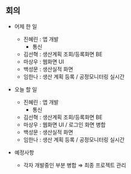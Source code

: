 ## 회의

- 어제 한 일
    - 진혜린 : 앱 개발
        - 통신
    - 김선혁 : 생산계획 조회/등록화면 BE
    - 마상우 : 웹화면 UI
    - 백성문 : 생산실적 화면
    - 임한나 : 생산 계획 등록 / 공정모니터링 실시간

- 오늘 할 일
    - 진혜린 : 앱 개발
        - 통신
    - 김선혁 : 생산계획 조회/등록화면 BE
    - 마상우 : 웹화면 UI / 로그인 화면 병합
    - 백성문 : 생산실적 화면
    - 임한나 : 생산 계획 등록 / 공정모니터링 실시간
    
- 예정사항
    - 각자 개발중인 부분 병합 ⇒ 최종 프로젝트 관리
